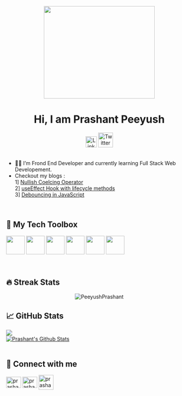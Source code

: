 <div align="center">
<img src="https://res.cloudinary.com/doohtm4bs/image/upload/v1661883860/undraw_Firmware_re_fgdy-removebg-preview_jomlsd.jpg" width="300" height="250"/>
<br>

# Hi, I am Prashant Peeyush
  </div>
  <div align=center>
  <a href="https://www.linkedin.com/in/prashant-peeyush-9369bb19a/"><img src="https://cdn.worldvectorlogo.com/logos/linkedin-icon-2.svg" title="Linkedin" alt="Linkedin Account" width="30"/></a>
  <a href="https://twitter.com/PrashantPeeyush"><img src="https://cdn.worldvectorlogo.com/logos/twitter-6.svg" title="Twitter" alt="Twitter Account" width="40"/></a>
  <br><br>
</div>
  
  
  
* 👨‍💻 I’m Frond End Developer and currently learning Full Stack Web Developement.
* Checkout my blogs :<br>
  1] <a href="https://prashant3003.hashnode.dev/nullish-coalescing-operator-a-gift-to-modern-developers" target="_blank"> Nullish Coelcing Operator </a> <br>
  2] <a href="https://prashant3003.hashnode.dev/useeffect-hook-with-lifecycle-methods" target="_blank"> useEffect Hook with lifecycle methods </a><br>
  3] <a href="https://prashant3003.hashnode.dev/debouncing-in-javascript" target="_blank"> Debouncing in JavaScript </a>
  
<br>
  
## 🧰 My Tech Toolbox

<p>
<img src="https://cdn.jsdelivr.net/gh/devicons/devicon/icons/html5/html5-original.svg" width="50" height="50"/>
<img src="https://cdn.jsdelivr.net/gh/devicons/devicon/icons/css3/css3-original.svg" width="50" height="50"/>
<img src="https://cdn.jsdelivr.net/gh/devicons/devicon/icons/javascript/javascript-original.svg"width="50" height="50" />
<img src="https://cdn.jsdelivr.net/gh/devicons/devicon/icons/typescript/typescript-original.svg" width="50" height="50"/>
 <img src="https://cdn.jsdelivr.net/gh/devicons/devicon/icons/react/react-original.svg"  width="50" height="50"/>
<img src="https://cdn.jsdelivr.net/gh/devicons/devicon/icons/visualstudio/visualstudio-plain.svg" width="50" height="50"/>
  </p>
<br>  
  
## 🔥 Streak Stats
<p align="center"><img src="https://github-readme-streak-stats.herokuapp.com/?user=PeeyushPrashant&theme=algolia" alt="PeeyushPrashant"  /></p>

## &#x1f4c8; GitHub Stats

 <div>
<a href="https://github.com/PeeyushPrashant/PeeyushPrashant">
  <img align="center" src="https://github-readme-stats.vercel.app/api/top-langs/?username=PeeyushPrashant&title_color=ffffff&text_color=c9cacc&icon_color=2bbc8a&bg_color=1d1f21&langs_count=3" />
</a>
   <br/>
<a href="https://github.com/PeeyushPrashant/PeeyushPrashant">
  <img align="center" src="https://github-readme-stats.vercel.app/api?username=PeeyushPrashant&show_icons=true&line_height=27&count_private=true&title_color=ffffff&text_color=c9cacc&icon_color=2bbc8a&bg_color=1d1f21" alt="Prashant's Github Stats" />
</a>
</div>
<br>

## 🔗 Connect with me

<div align="center>
        <a href="https://twitter.com/PrashantPeeyush" target="_blank"><img align="center" src="https://raw.githubusercontent.com/rahuldkjain/github-profile-readme-generator/master/src/images/icons/Social/twitter.svg" alt="prashantpeeyush" height="30" width="40" /></a>
        <a href="https://www.linkedin.com/in/prashant-peeyush-9369bb19a/" target="_blank"><img align="center" src="https://raw.githubusercontent.com/rahuldkjain/github-profile-readme-generator/master/src/images/icons/Social/linked-in-alt.svg" alt="prashantpeeyush" height="30" width="40" /></a>
        <a href="mailto:prashantpeeyush3003@gmail.com" target="_blank"><img align="center" src="https://img.icons8.com/color/48/000000/gmail-new.png" alt="prashantpeeyush3003@gmail.com" height="40" width="40" /></a>
</div>
